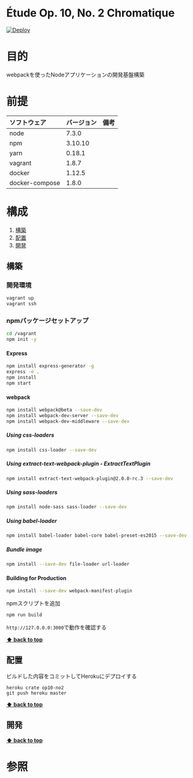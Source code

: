 Étude Op. 10, No. 2 Chromatique
===================

[![Deploy](https://www.herokucdn.com/deploy/button.svg)](https://heroku.com/deploy)

# 目的 #
webpackを使ったNodeアプリケーションの開発基盤構築

# 前提 #
| ソフトウェア   | バージョン   | 備考        |
|:---------------|:-------------|:------------|
| node           |7.3.0    |             |
| npm            |3.10.10  |             |
| yarn           |0.18.1   |             |
| vagrant        |1.8.7    |             |
| docker         |1.12.5    |             |
| docker-compose |1.8.0    |             |


# 構成 #
1. [構築](#構築)
1. [配置](#配置)
1. [開発](#開発)

## 構築
### 開発環境
```bash
vagrant up
vagrant ssh
```

### npmパッケージセットアップ
```bash
cd /vagrant
npm init -y
```

#### Express
```bash
npm install express-generator -g
express -e .
npm install
npm start
```

#### webpack
```bash
npm install webpack@beta --save-dev
npm install webpack-dev-server --save-dev
npm install webpack-dev-middleware --save-dev

```

##### Using css-loaders
```bash
npm install css-loader --save-dev
```

##### Using extract-text-webpack-plugin - ExtractTextPlugin
```bash
npm install extract-text-webpack-plugin@2.0.0-rc.3 --save-dev
```

##### Using sass-loaders
```bash
npm install node-sass sass-loader --save-dev
```

##### Using babel-loader
```bash
npm install babel-loader babel-core babel-preset-es2015 --save-dev
```

##### Bundle image
```bash
npm install --save-dev file-loader url-loader
```

#### Building for Production
```bash
npm install --save-dev webpack-manifest-plugin
```
npmスクリプトを追加
```bash
npm run build
```

`http://127.0.0.0:3000`で動作を確認する

**[⬆ back to top](#構成)**

## 配置
ビルドした内容をコミットしてHerokuにデプロイする
```
heroku crate op10-no2
git push heroku master
```

**[⬆ back to top](#構成)**

## 開発
**[⬆ back to top](#構成)**

# 参照 #